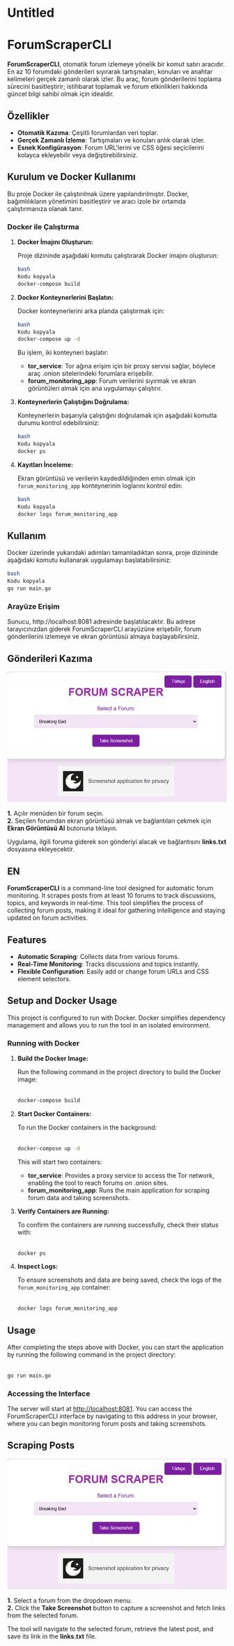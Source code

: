 # Untitled

<h1>ForumScraperCLI</h1>

**ForumScraperCLI**, otomatik forum izlemeye yönelik bir komut satırı aracıdır. En az 10 forumdaki gönderileri sıyırarak tartışmaları, konuları ve anahtar kelimeleri gerçek zamanlı olarak izler. Bu araç, forum gönderilerini toplama sürecini basitleştirir; istihbarat toplamak ve forum etkinlikleri hakkında güncel bilgi sahibi olmak için idealdir.

<h2>Özellikler</h2>

- **Otomatik Kazıma**: Çeşitli forumlardan veri toplar.
- **Gerçek Zamanlı İzleme**: Tartışmaları ve konuları anlık olarak izler.
- **Esnek Konfigürasyon**: Forum URL'lerini ve CSS öğesi seçicilerini kolayca ekleyebilir veya değiştirebilirsiniz.

<h2>Kurulum ve Docker Kullanımı</h2>

Bu proje Docker ile çalıştırılmak üzere yapılandırılmıştır. Docker, bağımlılıkların yönetimini basitleştirir ve aracı izole bir ortamda çalıştırmanıza olanak tanır.

### Docker ile Çalıştırma

1. **Docker İmajını Oluşturun:**
    
    Proje dizininde aşağıdaki komutu çalıştırarak Docker imajını oluşturun:
    
    ```bash
    bash
    Kodu kopyala
    docker-compose build
    
    ```
    
2. **Docker Konteynerlerini Başlatın:**
    
    Docker konteynerlerini arka planda çalıştırmak için:
    
    ```bash
    bash
    Kodu kopyala
    docker-compose up -d
    
    ```
    
    Bu işlem, iki konteyneri başlatır:
    
    - **tor_service**: Tor ağına erişim için bir proxy servisi sağlar, böylece araç .onion sitelerindeki forumlara erişebilir.
    - **forum_monitoring_app**: Forum verilerini sıyırmak ve ekran görüntüleri almak için ana uygulamayı çalıştırır.
3. **Konteynerlerin Çalıştığını Doğrulama:**
    
    Konteynerlerin başarıyla çalıştığını doğrulamak için aşağıdaki komutla durumu kontrol edebilirsiniz:
    
    ```bash
    bash
    Kodu kopyala
    docker ps
    
    ```
    
4. **Kayıtları İnceleme:**
    
    Ekran görüntüsü ve verilerin kaydedildiğinden emin olmak için `forum_monitoring_app` konteynerinin loglarını kontrol edin:
    
    ```bash
    bash
    Kodu kopyala
    docker logs forum_monitoring_app
    
    ```
    

<h2>Kullanım</h2>

Docker üzerinde yukarıdaki adımları tamamladıktan sonra, proje dizininde aşağıdaki komutu kullanarak uygulamayı başlatabilirsiniz:

```bash
bash
Kodu kopyala
go run main.go

```

<h3>Arayüze Erişim</h3>

Sunucu, http://localhost:8081 adresinde başlatılacaktır. Bu adrese tarayıcınızdan giderek ForumScraperCLI arayüzüne erişebilir, forum gönderilerini izlemeye ve ekran görüntüsü almaya başlayabilirsiniz.

<h2>Gönderileri Kazıma</h2>
<img src="menu.png" />

**1.** Açılır menüden bir forum seçin.<br>
**2.** Seçilen forumdan ekran görüntüsü almak ve bağlantıları çekmek için **Ekran Görüntüsü Al** butonuna tıklayın.<br>

Uygulama, ilgili foruma giderek son gönderiyi alacak ve bağlantısını **links.txt** dosyasına ekleyecektir.

## EN

**ForumScraperCLI** is a command-line tool designed for automatic forum monitoring. It scrapes posts from at least 10 forums to track discussions, topics, and keywords in real-time. This tool simplifies the process of collecting forum posts, making it ideal for gathering intelligence and staying updated on forum activities.

<h2>Features</h2>

- **Automatic Scraping**: Collects data from various forums.
- **Real-Time Monitoring**: Tracks discussions and topics instantly.
- **Flexible Configuration**: Easily add or change forum URLs and CSS element selectors.

<h2>Setup and Docker Usage</h2>

This project is configured to run with Docker. Docker simplifies dependency management and allows you to run the tool in an isolated environment.

### Running with Docker

1. **Build the Docker Image:**
    
    Run the following command in the project directory to build the Docker image:
    
    ```bash
    
    docker-compose build
    
    ```
    
2. **Start Docker Containers:**
    
    To run the Docker containers in the background:
    
    ```bash
    
    docker-compose up -d
    
    ```
    
    This will start two containers:
    
    - **tor_service**: Provides a proxy service to access the Tor network, enabling the tool to reach forums on .onion sites.
    - **forum_monitoring_app**: Runs the main application for scraping forum data and taking screenshots.
3. **Verify Containers are Running:**
    
    To confirm the containers are running successfully, check their status with:
    
    ```bash
    
    docker ps
    
    ```
    
4. **Inspect Logs:**
    
    To ensure screenshots and data are being saved, check the logs of the `forum_monitoring_app` container:
    
    ```bash
    
    docker logs forum_monitoring_app
    
    ```
    

<h2>Usage</h2>

After completing the steps above with Docker, you can start the application by running the following command in the project directory:

```bash

go run main.go

```

<h3>Accessing the Interface</h3>

The server will start at [http://localhost:8081](http://localhost:8081/). You can access the ForumScraperCLI interface by navigating to this address in your browser, where you can begin monitoring forum posts and taking screenshots.

<h2>Scraping Posts</h2>
<img src="menu.png" />

**1.** Select a forum from the dropdown menu.<br>
**2.** Click the **Take Screenshot** button to capture a screenshot and fetch links from the selected forum.<br>

The tool will navigate to the selected forum, retrieve the latest post, and save its link in the **links.txt** file.